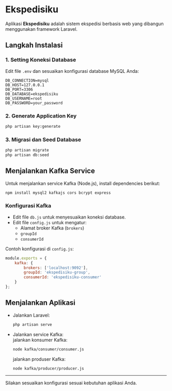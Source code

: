# Ekspedisiku

Aplikasi **Ekspedisiku** adalah sistem ekspedisi berbasis web yang dibangun menggunakan framework Laravel.

## Langkah Instalasi

### 1. Setting Koneksi Database

Edit file `.env` dan sesuaikan konfigurasi database MySQL Anda:

```env
DB_CONNECTION=mysql
DB_HOST=127.0.0.1
DB_PORT=3306
DB_DATABASE=ekspedisiku
DB_USERNAME=root
DB_PASSWORD=your_password
```

### 2. Generate Application Key

```bash
php artisan key:generate
```

### 3. Migrasi dan Seed Database

```bash
php artisan migrate
php artisan db:seed
```

## Menjalankan Kafka Service

Untuk menjalankan service Kafka (Node.js), install dependencies berikut:

```bash
npm install mysql2 kafkajs cors bcrypt express
```

### Konfigurasi Kafka

- Edit file `db.js` untuk menyesuaikan koneksi database.
- Edit file `config.js` untuk mengatur:
    - Alamat broker Kafka (`brokers`)
    - `groupId`
    - `consumerId`

Contoh konfigurasi di `config.js`:

```js
module.exports = {
    kafka: {
        brokers: ['localhost:9092'],
        groupId: 'ekspedisiku-group',
        consumerId: 'ekspedisiku-consumer'
    }
};
```

## Menjalankan Aplikasi

- Jalankan Laravel:  
    ```bash
    php artisan serve
    ```
- Jalankan service Kafka:  
    jalankan konsumer Kafka:  
    ```bash
    node kafka/consumer/consumer.js
    ```
    jalankan produser Kafka:  
    ```bash
    node kafka/producer/producer.js
    ```

---

Silakan sesuaikan konfigurasi sesuai kebutuhan aplikasi Anda.
